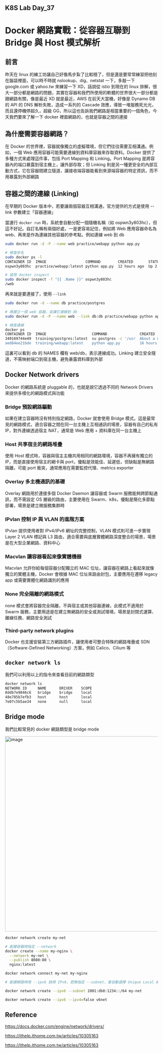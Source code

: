 ## K8S Lab Day_37

# Docker 網路實戰：從容器互聯到 Bridge 與 Host 模式解析

## 前言

昨天在 linux 的練工坊讓自己好像馬步紮了比較穩了，但是還是要常常練習把他刻在腦袋裡面，可以時不時就 nslookup、dig、netstat 一下，多敲一下 google.com 或 yahoo.tw 來練習一下 XD，話說從 istio 到現在的 linux 排解，很大一部分都是網路的問題，其實在容器和我們所使用的軟體的世界很大一部分都是跟網路有關，像是最近 XD 就是最近，AWS 在前天大當機，好像是 Dynamo DB 的 API 的 DNS 解析失敗，造成一系列的 Cascade 效應，導致一堆服務死光光，而且還停機停超久，超級 GG，所以這也告訴我們網路是相當重要的一個角色，今天我們要來了解一下 docker 裡面網路的，也就是容器之間的連接

## 為什麼需要容器網路？

在 Docker 的世界裡，容器就像獨立的虛擬環境，但它們往往需要互相溝通。例如，一個 Web 應用容器可能需要連線到資料庫容器來存取資料。Docker 提供了多種方式來處理這件事，包括 Port Mapping 和 Linking。Port Mapping 是將容器內的端口暴露到宿主機上，讓外部存取；但 Linking 則是另一種更安全的內部互動方式，它在容器間建立隧道，讓接收端容器能看到來源端容器的特定資訊，而不用暴露到外部網路

## 容器之間的連線 (Linking)

在早期的 Docker 版本中，若要讓兩個容器互相溝通，官方提供的方式是使用 --link 參數建立「容器連線」

當運行 `docker run` 時，系統會自動分配一個隨機名稱（如 ospwn3y803hc），但這不好記。自訂名稱有兩個好處，一是更容易記住，例如將 Web 應用容器命名為 web、再來是作為連線其他容器的參考點，例如連線 web 到 db

```bash
sudo docker run -d -P --name web practice/webapp python app.py
```

```bash
# 檢查命名
sudo docker ps -l
CONTAINER ID  IMAGE                  COMMAND        CREATED       STATUS       PORTS                    NAMES
ospwn3y803hc  practice/webapp:latest python app.py  12 hours ago  Up 2 seconds 0.0.0.0:49154->5000/tcp  web
```

```bash
# 或用 docker inspect
sudo docker inspect -f "{{ .Name }}" ospwn3y803hc
/web
```

再來就是要連接了，使用 `--link`

```bash
sudo docker run -d --name db practice/postgres
```

```bash
# 再建立一個 web 容器，並讓它連線到 db
sudo docker run -d -P --name web --link db:db practice/webapp python app.py
```

```bash
# 檢查連線
docker ps
CONTAINER ID  IMAGE                     COMMAND               CREATED             STATUS             PORTS                    NAMES
349169744e49  training/postgres:latest  su postgres -c '/usr  About a minute ago  Up About a minute  5432/tcp                 db, web/db
aed84ee21bde  training/webapp:latest    python app.py         16 hours ago        Up 2 minutes       0.0.0.0:49154->5000/tcp  web
```

這裏可以看到 db 的 NAMES 欄有 web/db，表示連線成功。Linking 建立安全隧道，不需映射端口到宿主機，避免暴露資料庫到外部

## Docker Network drivers

Docker 的網路系統是 pluggable 的，也就是說它透過不同的 Network Drivers 來提供多樣化的網路模式與功能

### Bridge 預設網路驅動

如果在建立容器時沒有特別指定網路，Docker 就會使用 Bridge 模式。這是最常見的網路模式，適合容器之間在同一台主機上互相通訊的場景，容器有自己的私有 IP，對外連線透過宿主 NAT，通常是 Web 應用 + 資料庫在同一台主機上

### Host 共享宿主的網路堆疊

使用 Host 模式時，容器與宿主主機共用相同的網路環境，容器不再擁有獨立的 IP，而是直接使用宿主的網卡與 port，優點是效能佳、延遲低，但缺點是無網路隔離，可能 port 衝突，通常應用在需要監控代理、metrics exporter

### Overlay 多主機通訊的基礎

Overlay 網路用於連接多個 Docker Daemon 讓容器或 Swarm 服務能夠跨節點通訊，而不需設定 OS 層級的路由，主要使用在 Swarm、k8s，優點是簡化多節點部署，場景是建立微服務集群時

### IPvlan 控制 IP 與 VLAN 的進階方案

IPvlan 提供使用者對 IPv4/IPv6 網址的完整控制，VLAN 模式則可進一步實現 Layer 2 VLAN 標記與 L3 路由，適合需要與底層實體網路深度整合的場景，場景是在大型企業網路、資料中心

### Macvlan 讓容器看起來像實體機器

Macvlan 允許你給每個容器分配獨立的 MAC 位址，讓容器在網路上看起來就像獨立的實體主機，Docker 會根據 MAC 位址來路由封包，主要應用在遷移 legacy app 或需要實體化網路識別的應用

### None 完全隔離的網路模式

none 模式會將容器完全隔離，不與宿主或其他容器連線，此模式不適用於 Swarm 服務，主要用途是在建立無網路的安全或測試環境，場景是封閉式運算、離線任務、網路安全測試

### Third-party network plugins

Docker 也支援安裝第三方網路插件，讓使用者可整合特殊的網路堆疊或 SDN（Software-Defined Networking）方案，例如 Calico、Cilium 等

## `docker network ls`

我們可以利用以上的指令來查看目前的網路類型

```bash
docker network ls
NETWORK ID     NAME      DRIVER    SCOPE
8ddb7e9846c6   bridge    bridge    local
48e785b7efb3   host      host      local
7e07c5b5ae34   none      null      local
```

## Bridge mode

我們比較常見的 docker 網路類型是 bridge mode

<img width="1295" height="643" alt="image" src="https://github.com/user-attachments/assets/4b85ff86-c5d2-4dfc-871f-f1670b197290" />

```bash
docker network create my-net

# 創建容器時指定 --network
docker create --name my-nginx \
  --network my-net \
  --publish 8080:80 \
  nginx:latest

docker network connect my-net my-nginx
```

```bash
# 創建網路時用 --ipv6 啟用 IPv6，若無指定 --subnet，會自動選擇 Unique Local Address (ULA) 前綴

docker network create --ipv6 --subnet 2001:db8:1234::/64 my-net

docker network create --ipv6 --ipv4=false v6net
```

## Reference

https://docs.docker.com/engine/network/drivers/

https://ithelp.ithome.com.tw/articles/10305163

https://ithelp.ithome.com.tw/articles/10305163
